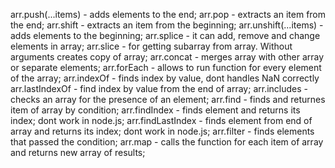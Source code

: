 arr.push(...items) - adds elements to the end;
arr.pop - extracts an item from the end;
arr.shift - extracts an item from the beginning;
arr.unshift(...items) - adds elements to the beginning;
arr.splice - it can add, remove and change elements in array;
arr.slice - for getting subarray from array. Without arguments creates copy of array;
arr.concat - merges array with other array or separate elements;
arr.forEach - allows to run function for every element of the array;
arr.indexOf - finds index by value, dont handles NaN correctly
arr.lastIndexOf - find index by value from the end of array;
arr.includes - checks an array for the presence of an element;
arr.find - finds and returnes item of array by condition;
arr.findIndex - finds element and returns its index; dont work in node.js;
arr.findLastIndex - finds element from end of array and returns its index; dont work in node.js;
arr.filter - finds elements that passed the condition;
arr.map - calls the function for each item of array and returns new array of results;